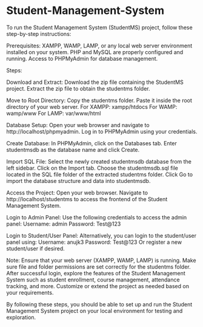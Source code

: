 # Student-Management-System
To run the Student Management System (StudentMS) project, follow these step-by-step instructions:

Prerequisites:
XAMPP, WAMP, LAMP, or any local web server environment installed on your system.
PHP and MySQL are properly configured and running.
Access to PHPMyAdmin for database management.

Steps:

Download and Extract:
Download the zip file containing the StudentMS project.
Extract the zip file to obtain the studentms folder.

Move to Root Directory:
Copy the studentms folder.
Paste it inside the root directory of your web server.
For XAMPP: xampp/htdocs
For WAMP: wamp/www
For LAMP: var/www/html

Database Setup:
Open your web browser and navigate to http://localhost/phpmyadmin.
Log in to PHPMyAdmin using your credentials.

Create Database:
In PHPMyAdmin, click on the Databases tab.
Enter studentmsdb as the database name and click Create.

Import SQL File:
Select the newly created studentmsdb database from the left sidebar.
Click on the Import tab.
Choose the studentmsdb.sql file located in the SQL file folder of the extracted studentms folder.
Click Go to import the database structure and data into studentmsdb.

Access the Project:
Open your web browser.
Navigate to http://localhost/studentms to access the frontend of the Student Management System.

Login to Admin Panel:
Use the following credentials to access the admin panel:
Username: admin
Password: Test@123

Login to Student/User Panel:
Alternatively, you can login to the student/user panel using:
Username: anujk3
Password: Test@123
Or register a new student/user if desired.

Note:
Ensure that your web server (XAMPP, WAMP, LAMP) is running.
Make sure file and folder permissions are set correctly for the studentms folder.
After successful login, explore the features of the Student Management System such as student enrollment, course management, attendance tracking, and more.
Customize or extend the project as needed based on your requirements.

By following these steps, you should be able to set up and run the Student Management System project on your local environment for testing and exploration.





